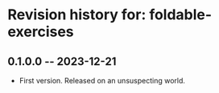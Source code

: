 # Revision history for: foldable-exercises

## 0.1.0.0 -- 2023-12-21

* First version. Released on an unsuspecting world.

